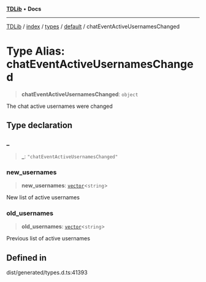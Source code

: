 [**TDLib**](../../../../../../README.md) • **Docs**

***

[TDLib](../../../../../../modules.md) / [index](../../../../../README.md) / [types](../../../README.md) / [default](../README.md) / chatEventActiveUsernamesChanged

# Type Alias: chatEventActiveUsernamesChanged

> **chatEventActiveUsernamesChanged**: `object`

The chat active usernames were changed

## Type declaration

### \_

> **\_**: `"chatEventActiveUsernamesChanged"`

### new\_usernames

> **new\_usernames**: [`vector`](vector.md)\<`string`\>

New list of active usernames

### old\_usernames

> **old\_usernames**: [`vector`](vector.md)\<`string`\>

Previous list of active usernames

## Defined in

dist/generated/types.d.ts:41393
